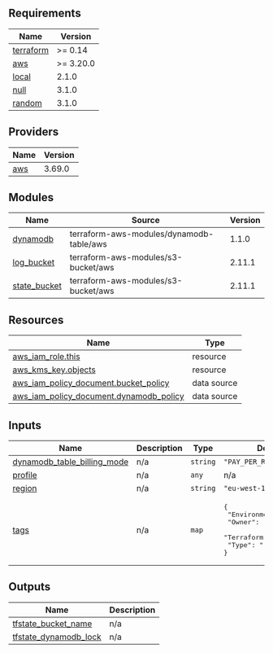 <!-- BEGIN_TF_DOCS -->
## Requirements

| Name | Version |
|------|---------|
| <a name="requirement_terraform"></a> [terraform](#requirement\_terraform) | >= 0.14 |
| <a name="requirement_aws"></a> [aws](#requirement\_aws) | >= 3.20.0 |
| <a name="requirement_local"></a> [local](#requirement\_local) | 2.1.0 |
| <a name="requirement_null"></a> [null](#requirement\_null) | 3.1.0 |
| <a name="requirement_random"></a> [random](#requirement\_random) | 3.1.0 |

## Providers

| Name | Version |
|------|---------|
| <a name="provider_aws"></a> [aws](#provider\_aws) | 3.69.0 |

## Modules

| Name | Source | Version |
|------|--------|---------|
| <a name="module_dynamodb"></a> [dynamodb](#module\_dynamodb) | terraform-aws-modules/dynamodb-table/aws | 1.1.0 |
| <a name="module_log_bucket"></a> [log\_bucket](#module\_log\_bucket) | terraform-aws-modules/s3-bucket/aws | 2.11.1 |
| <a name="module_state_bucket"></a> [state\_bucket](#module\_state\_bucket) | terraform-aws-modules/s3-bucket/aws | 2.11.1 |

## Resources

| Name | Type |
|------|------|
| [aws_iam_role.this](https://registry.terraform.io/providers/hashicorp/aws/latest/docs/resources/iam_role) | resource |
| [aws_kms_key.objects](https://registry.terraform.io/providers/hashicorp/aws/latest/docs/resources/kms_key) | resource |
| [aws_iam_policy_document.bucket_policy](https://registry.terraform.io/providers/hashicorp/aws/latest/docs/data-sources/iam_policy_document) | data source |
| [aws_iam_policy_document.dynamodb_policy](https://registry.terraform.io/providers/hashicorp/aws/latest/docs/data-sources/iam_policy_document) | data source |

## Inputs

| Name | Description | Type | Default | Required |
|------|-------------|------|---------|:--------:|
| <a name="input_dynamodb_table_billing_mode"></a> [dynamodb\_table\_billing\_mode](#input\_dynamodb\_table\_billing\_mode) | n/a | `string` | `"PAY_PER_REQUEST"` | no |
| <a name="input_profile"></a> [profile](#input\_profile) | n/a | `any` | n/a | yes |
| <a name="input_region"></a> [region](#input\_region) | n/a | `string` | `"eu-west-1"` | no |
| <a name="input_tags"></a> [tags](#input\_tags) | n/a | `map` | <pre>{<br>  "Environment": "stage",<br>  "Owner": "Artem",<br>  "Terraform": true,<br>  "Type": ""<br>}</pre> | no |

## Outputs

| Name | Description |
|------|-------------|
| <a name="output_tfstate_bucket_name"></a> [tfstate\_bucket\_name](#output\_tfstate\_bucket\_name) | n/a |
| <a name="output_tfstate_dynamodb_lock"></a> [tfstate\_dynamodb\_lock](#output\_tfstate\_dynamodb\_lock) | n/a |
<!-- END_TF_DOCS -->